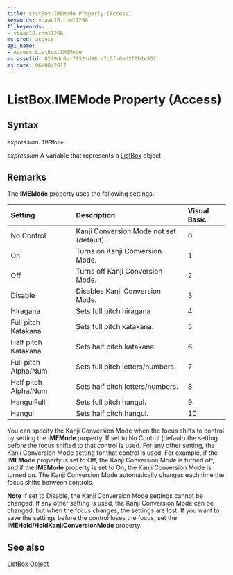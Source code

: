 ```yaml
---
title: ListBox.IMEMode Property (Access)
keywords: vbaac10.chm11296
f1_keywords:
- vbaac10.chm11296
ms.prod: access
api_name:
- Access.ListBox.IMEMode
ms.assetid: 82f9dc6e-7132-d98c-7c5f-6ed2f0b1e552
ms.date: 06/08/2017
---
```



# ListBox.IMEMode Property (Access)





## Syntax

 _expression_. `IMEMode`

 _expression_ A variable that represents a [ListBox](./Access.ListBox.md) object.


## Remarks

The  **IMEMode** property uses the following settings.



|**Setting**|**Description**|**Visual Basic**|
|:-----|:-----|:-----|
|No Control|Kanji Conversion Mode not set (default).|0|
|On|Turns on Kanji Conversion Mode.|1|
|Off|Turns off Kanji Conversion Mode.|2|
|Disable|Disables Kanji Conversion Mode.|3|
|Hiragana|Sets full pitch hiragana|4|
|Full pitch Katakana|Sets full pitch katakana.|5|
|Half pitch Katakana|Sets half pitch katakana.|6|
|Full pitch Alpha/Num|Sets full pitch letters/numbers.|7|
|Half pitch Alpha/Num|Sets half pitch letters/numbers.|8|
|HangulFull|Sets full pitch hangul.|9|
|Hangul|Sets half pitch hangul.|10|
You can specify the Kanji Conversion Mode when the focus shifts to control by setting the  **IMEMode** property. If set to No Control (default) the setting before the focus shifted to that control is used. For any other setting, the Kanji Conversion Mode setting for that control is used. For example, if the **IMEMode** property is set to Off, the Kanji Conversion Mode is turned off, and if the **IMEMode** property is set to On, the Kanji Conversion Mode is turned on. The Kanji Conversion Mode automatically changes each time the focus shifts between controls.


 **Note**   If set to Disable, the Kanji Conversion Mode settings cannot be changed. If any other setting is used, the Kanji Conversion Mode can be changed, but when the focus changes, the settings are lost. If you want to save the settings before the control loses the focus, set the **IMEHold/HoldKanjiConversionMode** property.


## See also


[ListBox Object](Access.ListBox.md)

